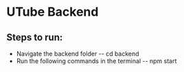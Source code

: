 # UTube Backend


## Steps to run:
- Navigate the backend folder
 -- cd backend
- Run the following commands in the terminal
 -- npm start
